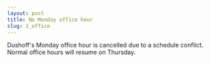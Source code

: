 ```yaml
---
layout: post
title: No Monday office hour
slug: 1_office
---
```


Dushoff's Monday office hour is cancelled due to a schedule conflict. Normal office hours will resume on Thursday.

